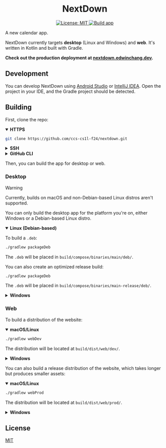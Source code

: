 <!--suppress HtmlDeprecatedAttribute -->
<h1 align="center">NextDown</h1>

<!--suppress HtmlDeprecatedAttribute -->
<p align="center">
    <a href="/LICENSE">
        <img src="https://img.shields.io/badge/License-MIT-blue" alt="License: MIT">
    </a>
    <a href="https://github.com/ccs-cs1l-f24/nextdown/actions/workflows/build.yml">
        <img src="https://github.com/ccs-cs1l-f24/nextdown/actions/workflows/build.yml/badge.svg" alt="Build app">
    </a>
</p>

A new calendar app.

NextDown currently targets **desktop** (Linux and Windows) and **web**. It's written in Kotlin and built with Gradle.

**Check out the production deployment at [nextdown.edwinchang.dev](https://nextdown.edwinchang.dev).**

## Development

You can develop NextDown using [Android Studio](https://developer.android.com/studio)
or [IntelliJ IDEA](https://www.jetbrains.com/idea/).
Open the project in your IDE, and the Gradle project should be detected.

## Building

First, clone the repo:

<details open><summary><b>HTTPS</b></summary>

```sh
git clone https://github.com/ccs-cs1l-f24/nextdown.git
```

</details>

<details><summary><b>SSH</b></summary>

```sh
git@github.com:ccs-cs1l-f24/nextdown.git
```

</details>

<details><summary><b>GitHub CLI</b></summary>

```sh
gh repo clone ccs-cs1l-f24/nextdown
```

</details>

Then, you can build the app for desktop or web.

### Desktop

> [!WARNING]
> Currently, builds on macOS and non-Debian-based Linux distros aren't supported.

You can only build the desktop app for the platform you're on,
either Windows or a Debian-based Linux distro.

<details open><summary><b>Linux (Debian-based)</b></summary>

To build a `.deb`:

```sh
./gradlew packageDeb
```

The `.deb` will be placed in `build/compose/binaries/main/deb/`.

You can also create an optimized release build:

```sh
./gradlew packageDeb
```

The `.deb` will be placed in `build/compose/binaries/main-release/deb/`.

</details>

<details><summary><b>Windows</b></summary>

To build a `.exe`:

```ps1
.\gradlew.bat packageExe
```

The `.exe` will be placed in `build\compose\binaries\main\exe\`.

You can also create an optimized release build:

```ps1
.\gradlew.bat packageReleaseExe
```

The `.exe` will be placed in `build\compose\binaries\main-release\exe\`.

</details>

### Web

To build a distribution of the website:

<details open><summary><b>macOS/Linux</b></summary>

```sh
./gradlew webDev
```

The distribution will be located at `build/dist/web/dev/`.

</details>

<details><summary><b>Windows</b></summary>

```ps1
.\gradlew.bat webDev
```

The distribution will be located at `build\dist\web\dev\`.

</details>

You can also build a release distribution of the website,
which takes longer but produces smaller assets:

<details open><summary><b>macOS/Linux</b></summary>

```sh
./gradlew webProd
```

The distribution will be located at `build/dist/web/prod/`.

</details>

<details><summary><b>Windows</b></summary>

```ps1
.\gradlew.bat webProd
```

The distribution will be located at `build\dist\web\prod\`.

</details>

## License

[MIT](./LICENSE)
